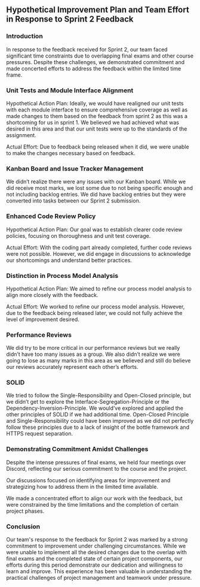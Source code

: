##  Hypothetical Improvement Plan and Team Effort in Response to Sprint 2 Feedback

### Introduction
In response to the feedback received for Sprint 2, our team faced significant time constraints due to overlapping final 
exams and other course pressures. Despite these challenges, we demonstrated commitment and made concerted efforts to address the 
feedback within the limited time frame.

### Unit Tests and Module Interface Alignment

Hypothetical Action Plan: Ideally, we would have realigned our unit tests with each module interface to ensure comprehensive 
coverage as well as made changes to them based on the feedback from sprint 2 as this was a shortcoming for us in sprint 1. We 
believed we had achieved what was desired in this area and that our unit tests were up to the standards of the assignment.

Actual Effort: Due to feedback being released when it did, we were unable to make the changes necessary based on feedback.

### Kanban Board and Issue Tracker Management

We didn’t realize there were any issues with our Kanban board. While we did receive most marks, we lost some due to not 
being specific enough and not including backlog entries. We did have backlog entries but they were converted into tasks 
between our Sprint 2 submission.

### Enhanced Code Review Policy

Hypothetical Action Plan: Our goal was to establish clearer code review policies, focusing on thoroughness and unit test coverage.

Actual Effort: With the coding part already completed, further code reviews were not possible. However, we did engage in 
discussions to acknowledge our shortcomings and understand better practices.

### Distinction in Process Model Analysis

Hypothetical Action Plan: We aimed to refine our process model analysis to align more closely with the feedback.

Actual Effort: We worked to refine our process model analysis. However, due to the feedback being released later, we 
could not fully achieve the level of improvement desired.

### Performance Reviews

We did try to be more critical in our performance reviews but we really didn’t have too many issues as a group. We also 
didn’t realize we were going to lose as many marks in this area as we believed and still do believe our reviews accurately 
represent each other’s efforts.

### SOLID

We tried to follow the Single-Responsibility and Open-Closed principle, but we didn’t get to explore the 
Interface-Segregation-Principle or the Dependency-Inversion-Principle. We would’ve explored and applied the other principles 
of SOLID if we had additional time. Open-Closed Principle and Single-Responsibility could have been improved as we did not 
perfectly follow these principles due to a lack of insight of the bottle framework and HTTPS request separation.

### Demonstrating Commitment Amidst Challenges
Despite the intense pressures of final exams, we held four meetings over Discord, reflecting our serious commitment 
to the course and the project.

Our discussions focused on identifying areas for improvement and strategizing how to address them in the limited time 
available.

We made a concentrated effort to align our work with the feedback, but were constrained by the time limitations and the 
completion of certain project phases.

### Conclusion

Our team's response to the feedback for Sprint 2 was marked by a strong commitment to improvement under challenging circumstances. 
While we were unable to implement all the desired changes due to the overlap with final exams and the completed state of certain project 
components, our efforts during this period demonstrate our dedication and willingness to learn and improve. This experience has been valuable 
in understanding the practical challenges of project management and teamwork under pressure.
